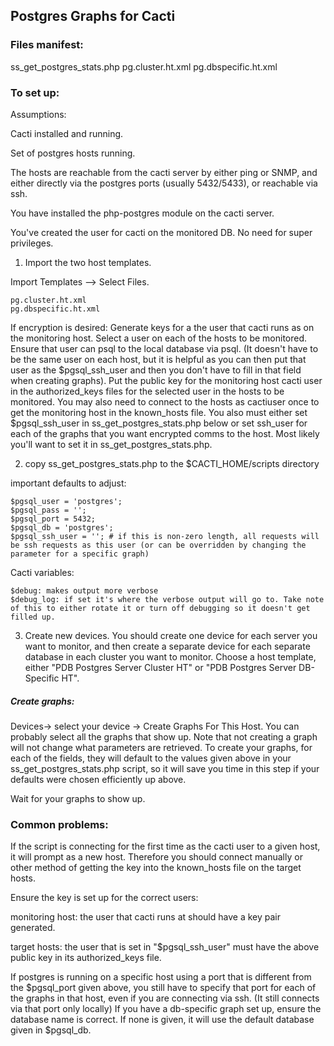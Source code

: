 ## Postgres Graphs for Cacti 

### Files manifest: 

ss_get_postgres_stats.php
pg.cluster.ht.xml
pg.dbspecific.ht.xml

### To set up: 

Assumptions: 

Cacti installed and running. 

Set of postgres hosts running. 

The hosts are reachable from the cacti server by either ping or SNMP, and either directly via the postgres ports (usually 5432/5433), or reachable via ssh.

You have installed the php-postgres module on the cacti server.

You've created the user for cacti on the monitored DB. No need for super privileges.


1. Import the two host templates. 

Import Templates --> Select Files.

    pg.cluster.ht.xml
    pg.dbspecific.ht.xml

If encryption is desired:
Generate keys for a the user that cacti runs as on the monitoring host. Select a user on each of the hosts to be monitored. Ensure that user can psql to the local database via psql.
(It doesn't have to be the same user on each host, but it is helpful as you can then put that user as the $pgsql_ssh_user and then you don't have to fill in that field when creating graphs). Put the public key for the monitoring host cacti user in the authorized_keys files for the selected user in the hosts to be monitored. 
You may also need to connect to the hosts as cactiuser once to get the monitoring host in the known_hosts file.
You also must either set $pgsql_ssh_user in ss_get_postgres_stats.php below or set ssh_user for each of the graphs that you want encrypted comms to the host. Most likely you'll want to set it in ss_get_postgres_stats.php.

2. copy ss_get_postgres_stats.php to the $CACTI_HOME/scripts directory

important defaults to adjust:

    $pgsql_user = 'postgres'; 
    $pgsql_pass = ''; 
    $pgsql_port = 5432; 
    $pgsql_db = 'postgres';
    $pgsql_ssh_user = ''; # if this is non-zero length, all requests will be ssh requests as this user (or can be overridden by changing the parameter for a specific graph)
Cacti variables:

    $debug: makes output more verbose
    $debug_log: if set it's where the verbose output will go to. Take note of this to either rotate it or turn off debugging so it doesn't get filled up.

3. Create new devices. You should create one device for each server you want to monitor, and then create a separate device for each separate database in each cluster you want to monitor.
Choose a host template, either "PDB Postgres Server Cluster HT" or "PDB Postgres Server DB-Specific HT".

##### Create graphs:

Devices-> select your device -> Create Graphs For This Host. You can probably select all the graphs that show up. Note that not creating a graph will not change what parameters are retrieved.
To create your graphs, for each of the fields, they will default to the values given above in your ss_get_postgres_stats.php script, so it will save you time in this step if your defaults were chosen efficiently up above.

Wait for your graphs to show up.

### Common problems: 

If the script is connecting for the first time as the cacti user to a given host, it will prompt as a new host. Therefore you should connect manually or other method of getting the key into the known_hosts file on the target hosts.

Ensure the key is set up for the correct users: 

monitoring host: the user that cacti runs at should have a key pair generated.

target hosts: the user that is set in "$pgsql_ssh_user" must have the above public key in its authorized_keys file.

If postgres is running on a specific host using a port that is different from the $pgsql_port given above, you still have to specify that port for each of the graphs in that host, even if you are connecting via ssh. (It still connects via that port only locally)
If you have a db-specific graph set up, ensure the database name is correct. If none is given, it will use the default database given in $pgsql_db.

